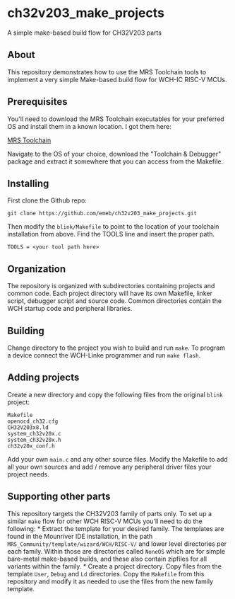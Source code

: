 # ch32v203_make_projects
A simple make-based build flow for CH32V203 parts

## About
This repository demonstrates how to use the MRS Toolchain tools to implement
a very simple Make-based build flow for WCH-IC RISC-V MCUs.

## Prerequisites
You'll need to download the MRS Toolchain executables for your preferred OS and
install them in a known location. I got them here:

[MRS Toolchain](http://www.mounriver.com/download)

Navigate to the OS of your choice, download the "Toolchain & Debugger" package
and extract it somewhere that you can access from the Makefile.

## Installing
First clone the Github repo:
```
git clone https://github.com/emeb/ch32v203_make_projects.git
```

Then modify the `blink/Makefile` to point to the location of your toolchain installation
from above. Find the TOOLS line and insert the proper path.
```
TOOLS = <your tool path here>
```

## Organization
The repository is organized with subdirectories containing projects and common
code. Each project directory will have its own Makefile, linker script, debugger script
and source code. Common directories contain the WCH startup code and peripheral
libraries.

## Building
Change directory to the project you wish to build and run `make`. To program a
device connect the WCH-Linke programmer and run `make flash`.

## Adding projects
Create a new directory and copy the following files from the original `blink`
project:
```
Makefile
openocd_ch32.cfg
CH32V203x8.ld
system_ch32v20x.c
system_ch32v20x.h
ch32v20x_conf.h
```
Add your own `main.c` and any other source files. Modify the Makefile to add
all your own sources and add / remove any peripheral driver files your project
needs.

## Supporting other parts
This repository targets the CH32V203 family of parts only. To set up a similar
`make` flow for other WCH RISC-V MCUs you'll need to do the following:
	* Extract the template for your desired family. The templates are found in
	the Mounriver IDE installation, in the path `MRS_Community/template/wizard/WCH/RISC-V/`
	and lower level directories per each family. Within those are directories
	called `NoneOS` which are for simple bare-metal make-based builds, and these
	also contain zipfiles for all variants within the family.
	* Create a project directory. Copy files from the template `User`, `Debug` and
	`Ld` directories. Copy the `Makefile` from this repository and modify it as
	needed to use the files from the new family template.

